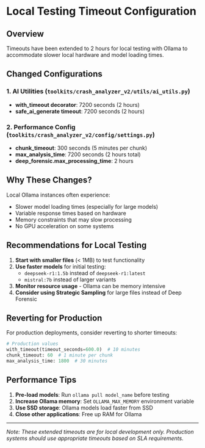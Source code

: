 # Local Testing Timeout Configuration

## Overview
Timeouts have been extended to 2 hours for local testing with Ollama to accommodate slower local hardware and model loading times.

## Changed Configurations

### 1. AI Utilities (`toolkits/crash_analyzer_v2/utils/ai_utils.py`)
- **with_timeout decorator**: 7200 seconds (2 hours)
- **safe_ai_generate timeout**: 7200 seconds (2 hours)

### 2. Performance Config (`toolkits/crash_analyzer_v2/config/settings.py`)
- **chunk_timeout**: 300 seconds (5 minutes per chunk)
- **max_analysis_time**: 7200 seconds (2 hours total)
- **deep_forensic.max_processing_time**: 2 hours

## Why These Changes?

Local Ollama instances often experience:
- Slower model loading times (especially for large models)
- Variable response times based on hardware
- Memory constraints that may slow processing
- No GPU acceleration on some systems

## Recommendations for Local Testing

1. **Start with smaller files** (< 1MB) to test functionality
2. **Use faster models** for initial testing:
   - `deepseek-r1:1.5b` instead of `deepseek-r1:latest`
   - `mistral:7b` instead of larger variants
3. **Monitor resource usage** - Ollama can be memory intensive
4. **Consider using Strategic Sampling** for large files instead of Deep Forensic

## Reverting for Production

For production deployments, consider reverting to shorter timeouts:
```python
# Production values
with_timeout(timeout_seconds=600.0)  # 10 minutes
chunk_timeout: 60  # 1 minute per chunk
max_analysis_time: 1800  # 30 minutes
```

## Performance Tips

1. **Pre-load models**: Run `ollama pull model_name` before testing
2. **Increase Ollama memory**: Set `OLLAMA_MAX_MEMORY` environment variable
3. **Use SSD storage**: Ollama models load faster from SSD
4. **Close other applications**: Free up RAM for Ollama

---
*Note: These extended timeouts are for local development only. Production systems should use appropriate timeouts based on SLA requirements.*